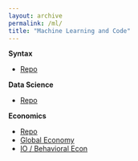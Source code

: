 ```yaml
---
layout: archive
permalink: /ml/
title: "Machine Learning and Code"
---
```



**Syntax**
- [Repo](https://github.com/SamMusch/Syntax)


**Data Science**
- [Repo](https://github.com/SamMusch/DS)


**Economics**
- [Repo](https://github.com/SamMusch/Economics)
- [Global Economy](https://htmlpreview.github.io/?https://github.com/SamMusch/Economics/blob/main/Global-Notebook.html)
- [IO / Behavioral Econ](https://github.com/SamMusch/Industrial-Organization)

